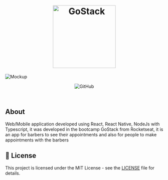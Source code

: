 <h1 align="center">
	<img alt="GoStack" src=".github/logo.svg" width="200px" />
</h1>
<img alt="Mockup" src="https://res.cloudinary.com/eliasgcf/image/upload/v1587509596/GoBarber/mockup_ocggit.png">
</br>
<p align="center">
<img alt="GitHub" src="https://img.shields.io/github/license/EliasGcf/gobarber?color=%23FF9000">
</p>
</br>

## About

Web/Mobile application developed using React, React Native, NodeJs with Typescript, it was developed in the bootcamp GoStack from Rocketseat, it is an app for barbers to see their appointments and also for people to make appointments with the barbers

## 📝 License

This project is licensed under the MIT License - see the [LICENSE](LICENSE) file for details.
